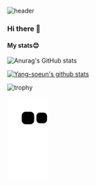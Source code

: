 ![header](https://capsule-render.vercel.app/api?type=waving&color=0:999FFF,150:40D1F5&height=300&section=header&section=header&text=Welcome&fontColor=FFFFFF&fontSize=90&animation=fadeIn&fontAlignY=38&desc=Soeun's%20GitHub&descAlignY=51&descAlign=62)
### Hi there 👋

<!--
**Yang-soeun/Yang-soeun** is a ✨ _special_ ✨ repository because its `README.md` (this file) appears on your GitHub profile.

Here are some ideas to get you started:

- 🔭 I’m currently working on ...
- 🌱 I’m currently learning ...
- 👯 I’m looking to collaborate on ...
- 🤔 I’m looking for help with ...
- 💬 Ask me about ...
- 📫 How to reach me: ...
- 😄 Pronouns: ...
- ⚡ Fun fact: ...
-->

#### My stats😊
![Anurag's GitHub stats](https://github-readme-stats.vercel.app/api?username=Yang-soeun&show_icons=true&theme=buefy) 

[![Yang-soeun's github stats](https://github-readme-stats.vercel.app/api/top-langs/?username=Yang-soeun&show_icons=true&hide_border=true&title_color=7E4DD2&icon_color=004386&layout=compact)](https://github.com/Yang-soeun)

![trophy](https://github-profile-trophy.vercel.app/?username=Yang-soeun)

![snake gif](https://github.com/Yang-soeun/Yang-soeun/blob/output/github-contribution-grid-snake.svg)
